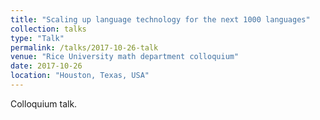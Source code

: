 ```yaml
---
title: "Scaling up language technology for the next 1000 languages"
collection: talks
type: "Talk"
permalink: /talks/2017-10-26-talk
venue: "Rice University math department colloquium"
date: 2017-10-26
location: "Houston, Texas, USA"
---
```


Colloquium talk.
